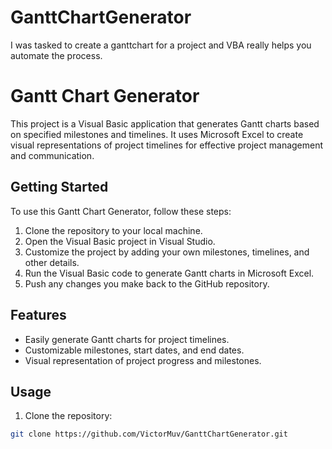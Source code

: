 # GanttChartGenerator
I was tasked to create a ganttchart for a project and VBA really helps you automate the process.
# Gantt Chart Generator

This project is a Visual Basic application that generates Gantt charts based on specified milestones and timelines. It uses Microsoft Excel to create visual representations of project timelines for effective project management and communication.

## Getting Started

To use this Gantt Chart Generator, follow these steps:

1. Clone the repository to your local machine.
2. Open the Visual Basic project in Visual Studio.
3. Customize the project by adding your own milestones, timelines, and other details.
4. Run the Visual Basic code to generate Gantt charts in Microsoft Excel.
5. Push any changes you make back to the GitHub repository.

## Features

- Easily generate Gantt charts for project timelines.
- Customizable milestones, start dates, and end dates.
- Visual representation of project progress and milestones.

## Usage

1. Clone the repository:

```bash
git clone https://github.com/VictorMuv/GanttChartGenerator.git

